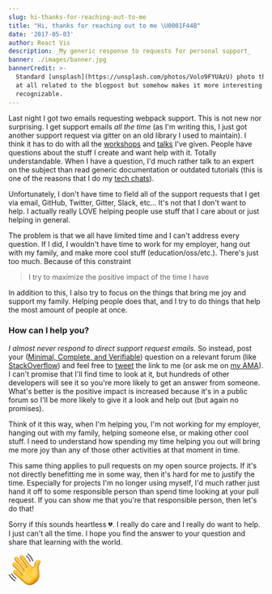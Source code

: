 ```yaml
---
slug: hi-thanks-for-reaching-out-to-me
title: "Hi, thanks for reaching out to me \U0001F44B"
date: '2017-05-03'
author: React Vis
description: _My generic response to requests for personal support_
banner: ./images/banner.jpg
bannerCredit: >-
  Standard [unsplash](https://unsplash.com/photos/Volo9FYUAzU) photo that's not
  at all related to the blogpost but somehow makes it more interesting and
  recognizable.
---
```


Last night I got two emails requesting webpack support. This is not new nor
surprising. I get support emails _all the time_ (as I'm writing this, I just got
another support request via gitter on an old library I used to maintain). I
think it has to do with all the [workshops](/workshops) and [talks](/talks) I've
given. People have questions about the stuff I create and want help with it.
Totally understandable. When I have a question, I'd much rather talk to an
expert on the subject than read generic documentation or outdated tutorials
(this is one of the reasons that I do my
[tech chats](https://github.com/uber/react-vis/ama/issues/125)).

Unfortunately, I don't have time to field all of the support requests that I get
via email, GitHub, Twitter, Gitter, Slack, etc... It's not that I don't want to
help. I actually really LOVE helping people use stuff that I care about or just
helping in general.

The problem is that we all have limited time and I can't address every question.
If I did, I wouldn't have time to work for my employer, hang out with my family,
and make more cool stuff (education/oss/etc.). There's just too much. Because of
this constraint

> I try to maximize the positive impact of the time I have

In addition to this, I also try to focus on the things that bring me joy and
support my family. Helping people does that, and I try to do things that help
the most amount of people at once.

### How can I help you?️

_I almost never respond to direct support request emails._ So instead, post your
([Minimal, Complete, and Verifiable](https://stackoverflow.com/help/mcve))
question on a relevant forum (like [StackOverflow](http://stackoverflow.com))
and feel free to [tweet](https://twitter.com/react-vis) the link to me (or ask
me on [my AMA](https://github.com/uber/react-vis/ama)). I can't promise that
I'll find time to look at it, but hundreds of other developers will see it so
you're more likely to get an answer from someone. What's better is the positive
impact is increased because it's in a public forum so I'll be more likely to
give it a look and help out (but again no promises).

Think of it this way, when I'm helping you, I'm not working for my employer,
hanging out with my family, helping someone else, or making other cool stuff. I
need to understand how spending my time helping you out will bring me more joy
than any of those other activities at that moment in time.

This same thing applies to pull requests on my open source projects. If it's not
directly benefitting me in some way, then it's hard for me to justify the time.
Especially for projects I'm no longer using myself, I'd much rather just hand it
off to some responsible person than spend time looking at your pull request. If
you can show me that you're that responsible person, then let's do that!

Sorry if this sounds heartless 💔. I really do care and I really do want to
help. I just can't all the time. I hope you find the answer to your question and
share that learning with the world.

![hand wave](./images/0.png)
